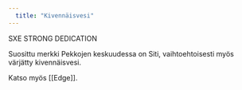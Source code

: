 ```yaml
---
  title: "Kivennäisvesi"
---
```

SXE STRONG DEDICATION

Suosittu merkki Pekkojen keskuudessa on Siti, vaihtoehtoisesti myös värjätty kivennäisvesi.

Katso myös [[Edge]].